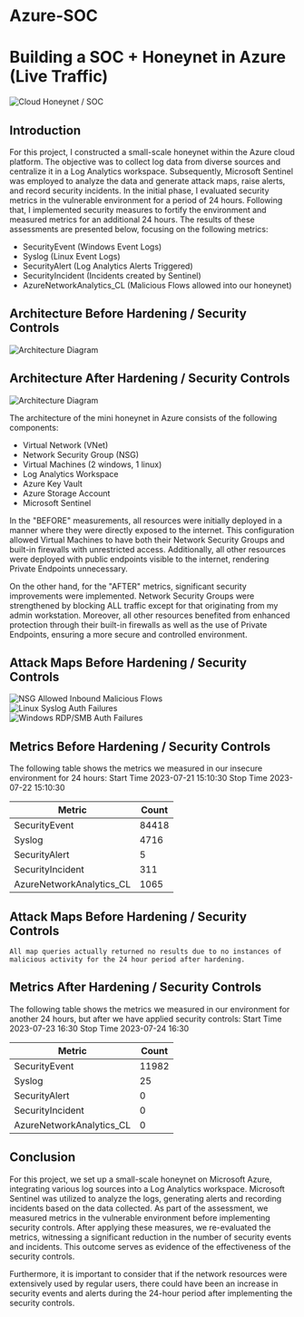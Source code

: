 # Azure-SOC
# Building a SOC + Honeynet in Azure (Live Traffic)
![Cloud Honeynet / SOC](https://i.imgur.com/ZWxe03e.jpg)

## Introduction
For this project, I constructed a small-scale honeynet within the Azure cloud platform. The objective was to collect log data from diverse sources and centralize it in a Log Analytics workspace. Subsequently, Microsoft Sentinel was employed to analyze the data and generate attack maps, raise alerts, and record security incidents. In the initial phase, I evaluated security metrics in the vulnerable environment for a period of 24 hours. Following that, I implemented security measures to fortify the environment and measured metrics for an additional 24 hours. The results of these assessments are presented below, focusing on the following metrics:





- SecurityEvent (Windows Event Logs)
- Syslog (Linux Event Logs)
- SecurityAlert (Log Analytics Alerts Triggered)
- SecurityIncident (Incidents created by Sentinel)
- AzureNetworkAnalytics_CL (Malicious Flows allowed into our honeynet)

## Architecture Before Hardening / Security Controls
![Architecture Diagram](https://i.imgur.com/aBDwnKb.jpg)

## Architecture After Hardening / Security Controls
![Architecture Diagram](https://i.imgur.com/YQNa9Pp.jpg)

The architecture of the mini honeynet in Azure consists of the following components:

- Virtual Network (VNet)
- Network Security Group (NSG)
- Virtual Machines (2 windows, 1 linux)
- Log Analytics Workspace
- Azure Key Vault
- Azure Storage Account
- Microsoft Sentinel

In the "BEFORE" measurements, all resources were initially deployed in a manner where they were directly exposed to the internet. This configuration allowed Virtual Machines to have both their Network Security Groups and built-in firewalls with unrestricted access. Additionally, all other resources were deployed with public endpoints visible to the internet, rendering Private Endpoints unnecessary.

On the other hand, for the "AFTER" metrics, significant security improvements were implemented. Network Security Groups were strengthened by blocking ALL traffic except for that originating from my admin workstation. Moreover, all other resources benefited from enhanced protection through their built-in firewalls as well as the use of Private Endpoints, ensuring a more secure and controlled environment.

## Attack Maps Before Hardening / Security Controls
![NSG Allowed Inbound Malicious Flows](https://i.imgur.com/vdvfDNI.png)<br>
![Linux Syslog Auth Failures](https://i.imgur.com/LArKr77.png)<br>
![Windows RDP/SMB Auth Failures](https://i.imgur.com/fXbEsXC.png)<br>

## Metrics Before Hardening / Security Controls

The following table shows the metrics we measured in our insecure environment for 24 hours:
Start Time 2023-07-21 15:10:30
Stop Time  2023-07-22 15:10:30

| Metric                   | Count
| ------------------------ | -----
| SecurityEvent            | 84418
| Syslog                   | 4716
| SecurityAlert            | 5
| SecurityIncident         | 311
| AzureNetworkAnalytics_CL | 1065

## Attack Maps Before Hardening / Security Controls

```All map queries actually returned no results due to no instances of malicious activity for the 24 hour period after hardening.```

## Metrics After Hardening / Security Controls

The following table shows the metrics we measured in our environment for another 24 hours, but after we have applied security controls:
Start Time 2023-07-23 16:30
Stop Time	 2023-07-24 16:30

| Metric                   | Count
| ------------------------ | -----
| SecurityEvent            | 11982
| Syslog                   | 25
| SecurityAlert            | 0
| SecurityIncident         | 0
| AzureNetworkAnalytics_CL | 0

## Conclusion

For this project, we set up a small-scale honeynet on Microsoft Azure, integrating various log sources into a Log Analytics workspace. Microsoft Sentinel was utilized to analyze the logs, generating alerts and recording incidents based on the data collected. As part of the assessment, we measured metrics in the vulnerable environment before implementing security controls. After applying these measures, we re-evaluated the metrics, witnessing a significant reduction in the number of security events and incidents. This outcome serves as evidence of the effectiveness of the security controls.

Furthermore, it is important to consider that if the network resources were extensively used by regular users, there could have been an increase in security events and alerts during the 24-hour period after implementing the security controls.
